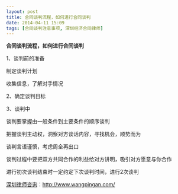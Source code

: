 ```yaml
---
layout: post
title: 合同谈判流程，如何进行合同谈判
date: 2014-04-11 15:09
tags: [合同谈判注意事项, 深圳经济合同律师]
---
```

<strong>合同谈判流程，如何进行合同谈判</strong>

1、谈判前的准备

制定谈判计划

收集信息，了解对手情况

2、确定谈判目标

3、谈判中

谈判要掌握由一般条件到主要条件的顺序谈判

把握谈判主动权，洞察对方谈话内容，寻找机会，顺势而为

谈判言语谨慎，考虑周全再出口

谈判过程中要把双方共同合作的利益给对方讲明，吸引对方愿意与你合作

进行初次谈判结束时一定约定下次谈判时间，进行2次谈判

<a href="http://www.wangpingan.com/">深圳律师咨询</a>：<a href="http://www.wangpingan.com/">http://www.wangpingan.com/</a>

